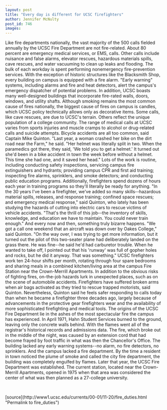 ```yaml
---
layout: post
title: "Every day is different for UCSC firefighters"
author: Jennifer McNulty
post_id: 746
images:
---
```


<p>
  Like fire departments nationally, the vast majority of the 500 calls fielded annually by the UCSC Fire Department are not fire-related. About 80 percent are emergency medical services, or EMS, calls. Other calls include nuisance and false alarms, elevator rescues, hazardous materials spills, cave rescues, and water vacuuming to clean up leaks and flooding. The bulk of each workday is spent performing nonemergency fire-prevention services. With the exception of historic structures like the Blacksmith Shop, every building on campus is equipped with a fire alarm. "Early warning" systems, including alarms and fire and heat detectors, alert the campus's emergency dispatcher of potential problems. In addition, UCSC boasts many well-designed buildings that incorporate fire-rated walls, doors, windows, and utility shafts. Although smoking remains the most common cause of fires nationally, the biggest cause of fires on campus is candles, which UCSC policy technically allows only as decorative items. Some calls, like cave rescues, are due to UCSC's terrain. Others reflect the unique population of a college community. The range of medical calls at UCSC varies from sports injuries and muscle cramps to alcohol or drug-related calls and suicide attempts. Bicycle accidents are all too common, said Captain Mike Quinton. "Last year, a woman crashed her bike on the dirt road near the Farm," he said. "Her helmet was literally split in two. When the paramedics got there, they said, 'We told you to get a helmet.' It turned out she'd been in a bike accident in town the week before without a helmet. This time she had one, and it saved her head." Lots of the work is routine, including conducting safety inspections, servicing campus fire extinguishers and hydrants; providing campus CPR and first aid training; inspecting fire alarms, sprinklers, and smoke detectors; and conducting public education programs. Additionally, firefighters spend dozens of hours each year in training programs so they'll literally be ready for anything. "In the 30 years I've been a firefighter, we've added so many skills--hazardous material spills, releases, and response training; confined space rescues; and emergency medical response," said Quinton, who lately has been studying the hazards of cutting into electric cars to rescue victims of vehicle accidents. "That's the thrill of this job--the inventory of skills, knowledge, and education we have to maintain. You could never train enough." And every now and then, something truly bizarre happens. "We got a call one weekend that an aircraft was down over by Oakes College," said Quinton. "On the way over, I was trying to get more information, but it turned out the pilot of this two-seater plane had deliberately landed on the grass there. He was fine--he said he'd had carburetor trouble. When he wanted to take off, I pointed out that his 'runway' was full of gopher holes and rocks, but he did it anyway. That was something." UCSC firefighters work ten 24-hour shifts per month, rotating through four spare bedrooms and sharing meals in a combined kitchen/living area at the campus Fire Station near the Crown-Merrill Apartments. In addition to the obvious risks of fighting fires, on-the-job hazards lurk in unexpected places, such as on the scene of automobile accidents. Firefighters have suffered broken arms when air bags activated as they tried to rescue trapped motorists, said Quinton. Nevertheless, Quinton said he feels safer responding to calls today than when he became a firefighter three decades ago, largely because of advancements in the protective gear firefighters wear and the availability of more sophisticated firefighting and medical tools. The origins of the UCSC Fire Department lie in the ashes of the most spectacular fire the campus has experienced. In April 1971, Hahn Student Services burned to the ground, leaving only the concrete walls behind. With the flames went all of the registrar's historical records and admissions data. The fire, which broke out in the middle of the night, was caused by an extension cord that had become frayed by foot traffic in what was then the Chancellor's Office. The building lacked any early warning systems--no alarm, no fire detectors, no sprinklers. And the campus lacked a fire department. By the time a resident in town noticed the plume of smoke and called the city fire department, the building was completely engulfed by flames. Later that year, the UCSC Fire Department was established. The current station, located near the Crown-Merrill Apartments, opened in 1975 when that area was considered the center of what was then planned as a 27-college university.
</p>
<p>
  <br>

</p>
[source](http://www1.ucsc.edu/currents/00-01/11-20/fire_duties.html "Permalink to fire_duties")
